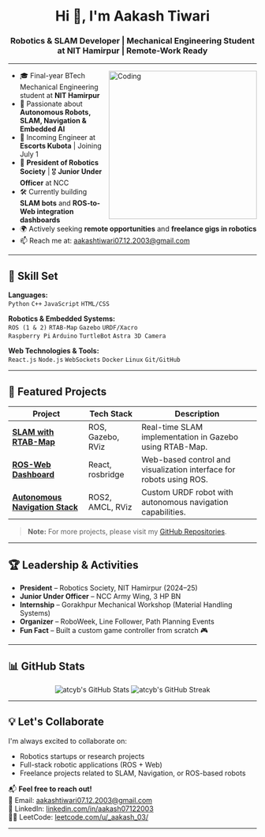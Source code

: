 <h1 align="center">Hi 👋, I'm Aakash Tiwari</h1>
<h3 align="center">Robotics & SLAM Developer | Mechanical Engineering Student at NIT Hamirpur | Remote-Work Ready</h3>

---

<img align="right" alt="Coding" width="300" src="https://media.giphy.com/media/qgQUggAC3Pfv687qPC/giphy.gif">

- 🎓 Final-year BTech Mechanical Engineering student at **NIT Hamirpur**
- 🤖 Passionate about **Autonomous Robots, SLAM, Navigation & Embedded AI**
- 💼 Incoming Engineer at **Escorts Kubota** | Joining July 1
- 👑 **President of Robotics Society** | 🎖️ **Junior Under Officer** at NCC
- 🛠️ Currently building **SLAM bots** and **ROS-to-Web integration dashboards**
- 🌍 Actively seeking **remote opportunities** and **freelance gigs in robotics**
- 📫 Reach me at: [aakashtiwari07.12.2003@gmail.com](mailto:aakashtiwari07.12.2003@gmail.com)

---

## 🧠 Skill Set

**Languages:**  
`Python` `C++` `JavaScript` `HTML/CSS`

**Robotics & Embedded Systems:**  
`ROS (1 & 2)` `RTAB-Map` `Gazebo` `URDF/Xacro`  
`Raspberry Pi` `Arduino` `TurtleBot` `Astra 3D Camera`

**Web Technologies & Tools:**  
`React.js` `Node.js` `WebSockets` `Docker` `Linux` `Git/GitHub`

---

## 🚀 Featured Projects

| Project | Tech Stack | Description |
|---------|-----------|-------------|
| [**SLAM with RTAB-Map**](https://github.com/atcyb/slam-rtabmap-ros) | ROS, Gazebo, RViz | Real-time SLAM implementation in Gazebo using RTAB-Map. |
| [**ROS-Web Dashboard**](https://github.com/atcyb/ros-web-dashboard) | React, rosbridge | Web-based control and visualization interface for robots using ROS. |
| [**Autonomous Navigation Stack**](https://github.com/atcyb/robot-nav-stack) | ROS2, AMCL, RViz | Custom URDF robot with autonomous navigation capabilities. |

> **Note:** For more projects, please visit my [GitHub Repositories](https://github.com/atcyb?tab=repositories).

---

## 🏆 Leadership & Activities

- **President** – Robotics Society, NIT Hamirpur (2024–25)
- **Junior Under Officer** – NCC Army Wing, 3 HP BN
- **Internship** – Gorakhpur Mechanical Workshop (Material Handling Systems)
- **Organizer** – RoboWeek, Line Follower, Path Planning Events
- **Fun Fact** – Built a custom game controller from scratch 🎮

---

## 📊 GitHub Stats

<p align="center">
  <img src="https://github-readme-stats.vercel.app/api?username=atcyb&show_icons=true&theme=radical" alt="atcyb's GitHub Stats" />
  <img src="https://github-readme-streak-stats.herokuapp.com/?user=atcyb&theme=radical" alt="atcyb's GitHub Streak" />
</p>

---

## 💡 Let's Collaborate

I'm always excited to collaborate on:

- Robotics startups or research projects
- Full-stack robotic applications (ROS + Web)
- Freelance projects related to SLAM, Navigation, or ROS-based robots

📬 **Feel free to reach out!**  
📧 Email: [aakashtiwari07.12.2003@gmail.com](mailto:aakashtiwari07.12.2003@gmail.com)  
🔗 LinkedIn: [linkedin.com/in/aakash07122003](https://www.linkedin.com/in/aakash07122003/)  
👨‍💻 LeetCode: [leetcode.com/u/_aakash_03/](https://leetcode.com/u/_aakash_03/)

---
